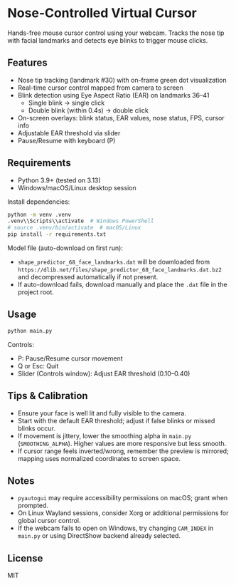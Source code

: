 # Nose-Controlled Virtual Cursor

Hands-free mouse cursor control using your webcam. Tracks the nose tip with facial landmarks and detects eye blinks to trigger mouse clicks.

## Features

- Nose tip tracking (landmark #30) with on-frame green dot visualization
- Real-time cursor control mapped from camera to screen
- Blink detection using Eye Aspect Ratio (EAR) on landmarks 36–41
  - Single blink → single click
  - Double blink (within 0.4s) → double click
- On-screen overlays: blink status, EAR values, nose status, FPS, cursor info
- Adjustable EAR threshold via slider
- Pause/Resume with keyboard (P)

## Requirements

- Python 3.9+ (tested on 3.13)
- Windows/macOS/Linux desktop session

Install dependencies:

```bash
python -m venv .venv
.venv\\Scripts\\activate  # Windows PowerShell
# source .venv/bin/activate  # macOS/Linux
pip install -r requirements.txt
```

Model file (auto-download on first run):

- `shape_predictor_68_face_landmarks.dat` will be downloaded from `https://dlib.net/files/shape_predictor_68_face_landmarks.dat.bz2` and decompressed automatically if not present.
- If auto-download fails, download manually and place the `.dat` file in the project root.

## Usage

```bash
python main.py
```

Controls:

- P: Pause/Resume cursor movement
- Q or Esc: Quit
- Slider (Controls window): Adjust EAR threshold (0.10–0.40)

## Tips & Calibration

- Ensure your face is well lit and fully visible to the camera.
- Start with the default EAR threshold; adjust if false blinks or missed blinks occur.
- If movement is jittery, lower the smoothing alpha in `main.py` (`SMOOTHING_ALPHA`). Higher values are more responsive but less smooth.
- If cursor range feels inverted/wrong, remember the preview is mirrored; mapping uses normalized coordinates to screen space.

## Notes

- `pyautogui` may require accessibility permissions on macOS; grant when prompted.
- On Linux Wayland sessions, consider Xorg or additional permissions for global cursor control.
- If the webcam fails to open on Windows, try changing `CAM_INDEX` in `main.py` or using DirectShow backend already selected.

## License

MIT



